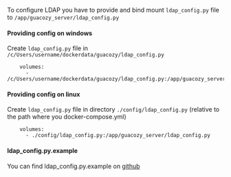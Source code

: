 To configure LDAP you have to provide and bind mount `ldap_config.py` file to `/app/guacozy_server/ldap_config.py`

#### Providing config on windows
Create `ldap_config.py` file in 
`/c/Users/username/dockerdata/guacozy/ldap_config.py`
```
    volumes:
      - /c/Users/username/dockerdata/guacozy/ldap_config.py:/app/guacozy_server/ldap_config.py
```

#### Providing config on linux
Create `ldap_config.py` file in directory `./config/ldap_config.py` (relative to the path where you docker-compose.yml)
```
    volumes:
      - ./config/ldap_config.py:/app/guacozy_server/ldap_config.py
```

#### ldap_config.py.example
You can find ldap_config.py.example on
 [github](https://github.com/paidem/guacozy/blob/master/guacozy_server/guacozy_server/ldap_config.py.example) 
